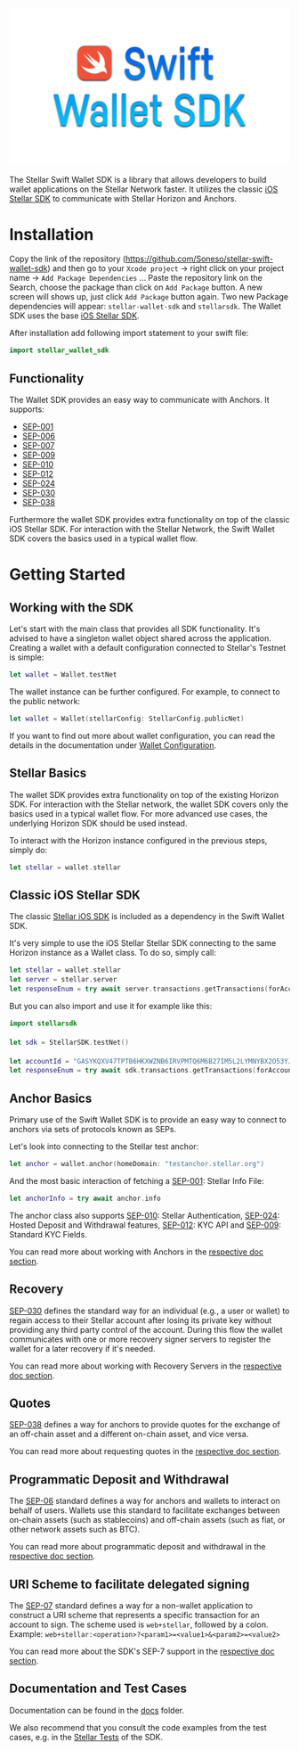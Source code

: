 ![logo](./docs/images/wallet-sdk-logo.png)

The Stellar Swift Wallet SDK is a library that allows developers to build wallet applications on the Stellar Network faster. It
utilizes the classic [iOS Stellar SDK](https://github.com/Soneso/stellar-ios-mac-sdk) to communicate with Stellar Horizon and Anchors.

# Installation

Copy the link of the repository (https://github.com/Soneso/stellar-swift-wallet-sdk) and then go to your `Xcode project` -> right click on your project name -> `Add Package Dependencies` … Paste the repository link on the Search, choose the package than click on `Add Package` button. A new screen will shows up, just click `Add Package` button again. Two new Package dependencies will appear: `stellar-wallet-sdk` and `stellarsdk`. The Wallet SDK uses the base [iOS Stellar SDK](https://github.com/Soneso/stellar-ios-mac-sdk).


After installation add following import statement to your swift file:

```swift
import stellar_wallet_sdk
```

## Functionality

The Wallet SDK provides an easy way to communicate with Anchors. It supports:

- [SEP-001](https://github.com/stellar/stellar-protocol/blob/master/ecosystem/sep-0001.md)
- [SEP-006](https://github.com/stellar/stellar-protocol/blob/master/ecosystem/sep-0006.md)
- [SEP-007](https://github.com/stellar/stellar-protocol/blob/master/ecosystem/sep-0007.md)
- [SEP-009](https://github.com/stellar/stellar-protocol/blob/master/ecosystem/sep-0009.md)
- [SEP-010](https://github.com/stellar/stellar-protocol/blob/master/ecosystem/sep-0010.md)
- [SEP-012](https://github.com/stellar/stellar-protocol/blob/master/ecosystem/sep-0012.md)
- [SEP-024](https://github.com/stellar/stellar-protocol/blob/master/ecosystem/sep-0024.md)
- [SEP-030](https://github.com/stellar/stellar-protocol/blob/master/ecosystem/sep-0030.md)
- [SEP-038](https://github.com/stellar/stellar-protocol/blob/master/ecosystem/sep-0038.md)

Furthermore the wallet SDK provides extra functionality on top of the classic iOS Stellar SDK. For interaction with the Stellar Network, the Swift Wallet SDK covers the basics used in a typical wallet flow.


# Getting Started


## Working with the SDK

Let's start with the main class that provides all SDK functionality. It's advised to have a singleton wallet object shared across the application. Creating a wallet with a default configuration connected to Stellar's Testnet is simple:

```swift
let wallet = Wallet.testNet
```

The wallet instance can be further configured. For example, to connect to the public network:

```swift
let wallet = Wallet(stellarConfig: StellarConfig.publicNet)
```

If you want to find out more about wallet configuration, you can read the details in the documentation under [Wallet Configuration](https://github.com/Soneso/stellar-swift-wallet-sdk/blob/main/docs/wallet.md).

## Stellar Basics

The wallet SDK provides extra functionality on top of the existing Horizon SDK. For interaction with the Stellar network, the wallet SDK covers only the basics used in a typical wallet flow. For more advanced use cases, the underlying Horizon SDK should be used instead.

To interact with the Horizon instance configured in the previous steps, simply do:

```swift
let stellar = wallet.stellar
```

## Classic iOS Stellar SDK

The classic [Stellar iOS SDK](https://github.com/Soneso/stellar-ios-mac-sdk) is included as a dependency in the Swift Wallet SDK. 

It's very simple to use the iOS Stellar Stellar SDK connecting to the same Horizon instance as a Wallet class. To do so, simply call:

```swift
let stellar = wallet.stellar
let server = stellar.server
let responseEnum = try await server.transactions.getTransactions(forAccount: accountId)
```

But you can also import and use it for example like this:

```swift
import stellarsdk

let sdk = StellarSDK.testNet()

let accountId = "GASYKQXV47TPTB6HKXWZNB6IRVPMTQ6M6B27IM5L2LYMNYBX2O53YJAL"
let responseEnum = try await sdk.transactions.getTransactions(forAccount: accountId)
```

## Anchor Basics

Primary use of the Swift Wallet SDK is to provide an easy way to connect to anchors via sets of protocols known as SEPs. 

Let's look into connecting to the Stellar test anchor:

```swift
let anchor = wallet.anchor(homeDomain: "testanchor.stellar.org")
```

And the most basic interaction of fetching a [SEP-001](https://github.com/stellar/stellar-protocol/blob/master/ecosystem/sep-0001.md): Stellar Info File:

```swift
let anchorInfo = try await anchor.info
```

The anchor class also supports [SEP-010](https://github.com/stellar/stellar-protocol/blob/master/ecosystem/sep-0010.md): Stellar Authentication, [SEP-024](https://github.com/stellar/stellar-protocol/blob/master/ecosystem/sep-0024.md): Hosted Deposit and Withdrawal features, [SEP-012](https://github.com/stellar/stellar-protocol/blob/master/ecosystem/sep-0012.md): KYC API and [SEP-009](https://github.com/stellar/stellar-protocol/blob/master/ecosystem/sep-0009.md): Standard KYC Fields.

You can read more about working with Anchors in the [respective doc section](https://github.com/Soneso/stellar-swift-wallet-sdk/blob/main/docs/anchor.md).

## Recovery

[SEP-030](https://github.com/stellar/stellar-protocol/blob/master/ecosystem/sep-0030.md) defines the standard way for an individual (e.g., a user or wallet) to regain access to their Stellar account after losing its private key without providing any third party control of the account. During this flow the wallet communicates with one or more recovery signer servers to register the wallet for a later recovery if it's needed.

You can read more about working with Recovery Servers in the [respective doc section](https://github.com/Soneso/stellar-swift-wallet-sdk/blob/main/docs/recovery.md).

## Quotes

[SEP-038](https://github.com/stellar/stellar-protocol/blob/master/ecosystem/sep-0038.md) defines a way for anchors to provide quotes for the exchange of an off-chain asset and a different on-chain asset, and vice versa.

You can read more about requesting quotes in the [respective doc section](https://github.com/Soneso/stellar-swift-wallet-sdk/blob/main/docs/quotes.md).

## Programmatic Deposit and Withdrawal

The [SEP-06](https://github.com/stellar/stellar-protocol/blob/master/ecosystem/sep-0006.md) standard defines a way for anchors and wallets to interact on behalf of users.
Wallets use this standard to facilitate exchanges between on-chain assets (such as stablecoins) and off-chain assets (such as fiat, or other network assets such as BTC).

You can read more about programmatic deposit and withdrawal in the [respective doc section](https://github.com/Soneso/stellar-swift-wallet-sdk/blob/main/docs/transfer.md).

## URI Scheme to facilitate delegated signing

The [SEP-07](https://github.com/stellar/stellar-protocol/blob/master/ecosystem/sep-0007.md) standard defines a way for a non-wallet application to construct a URI scheme that represents a specific transaction for an account to sign. 
The scheme used is `web+stellar`, followed by a colon. Example: `web+stellar:<operation>?<param1>=<value1>&<param2>=<value2>`

You can read more about the SDK's SEP-7 support in the [respective doc section](https://github.com/Soneso/stellar-swift-wallet-sdk/blob/main/docs/uri.md).

## Documentation and Test Cases

Documentation can be found in the [docs](https://github.com/Soneso/stellar-swift-wallet-sdk/tree/main/docs) folder.

We also recommend that you consult the code examples from the test cases, e.g. in the [Stellar Tests](https://github.com/Soneso/stellar-swift-wallet-sdk/blob/main/Tests/stellar-wallet-sdkTests/StellarTest.swift) of the SDK.

